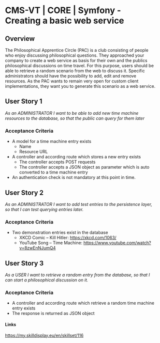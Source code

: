 # CMS-VT | CORE | Symfony - Creating a basic web service

## Overview
The Philosophical Apprentice Circle (PAC) is a club consisting of people who enjoy discussing philosophical questions. They approached your company to create a web service as basis for their own and the publics philosophical discussions on time travel.
For this purpose, users should be able to retrieve a random scenario from the web to discuss it. Specific administrators should have the possibility to add, edit and remove resources. As the PAC wants to remain very open for custom client implementations, they want you to generate this scenario as a web service.

## User Story 1
*As an ADMINISTRATOR I want to be able to add new time machine resources to the database, so that the public can query for them later*

### Acceptance Criteria
- A model for a time machine entry exists
  - Name
  - Resource URL
- A controller and according route which stores a new entry exists
  - The controller accepts POST requests
  - The controller accepts a JSON object as parameter which is auto converted to a time machine entry
- An authentication check is not mandatory at this point in time.

## User Story 2
*As an ADMINISTRATOR I want to add test entries to the persistence layer, so that I can test querying entries later.*

### Acceptance Criteria
- Two demonstration entries exist in the database
  - XKCD Comic – Kill Hitler: https://xkcd.com/1063/ 
  - YouTube Song – Time Machine: https://www.youtube.com/watch?v=8zwEnNJumQ4 

## User Story 3
*As a USER I want to retrieve a random entry from the database, so that I can start a philosophical discussion on it.*

### Acceptance Criteria
- A controller and according route which retrieve a random time machine entry exists
- The response is returned as JSON object

#### Links
https://my.skilldisplay.eu/en/skillset/116
